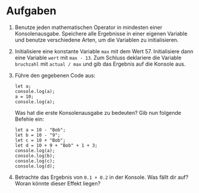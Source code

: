 # Aufgaben 

1. Benutze jeden mathematischen Operator in mindesten einer Konsolenausgabe. Speichere alle Ergebnisse in einer eigenen Variable und benutze verschiedene Arten, um die Variablen zu initialisieren.
2. Initialisiere eine konstante Variable `max` mit dem Wert 57. Initialisiere dann eine Variable `wert` mit `max - 13`. Zum Schluss deklariere die Variable `bruchzahl` mit `actual / max` und gib das Ergebnis auf die Konsole aus.
3. Führe den gegebenen Code aus: 
    
    ````    
    let a;
    console.log(a);
    a = 10;
    console.log(a);
    ````
    Was hat die erste Konsolenausgabe zu bedeuten? Gib nun folgende Befehle ein:

    ````    
    let a = 10 - "Bob";
    let b = 10 - "9";
    let c = 10 + "Bob";
    let d = 10 + 9 + "Bob" + 1 + 3;
    console.log(a);
    console.log(b);
    console.log(c);
    console.log(d);
    ````


4. Betrachte das Ergebnis von `0.1 + 0.2` in der Konsole. Was fällt dir auf? Woran könnte dieser Effekt liegen?
